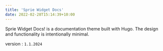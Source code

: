 ```yaml
---
title: 'Sprie Widget Docs'
date: 2022-02-28T15:14:39+10:00
---
```


Sprie Widget Docs! is a documentation theme built with Hugo. The design and functionality is intentionally minimal. 

version : `1.1.2024`
